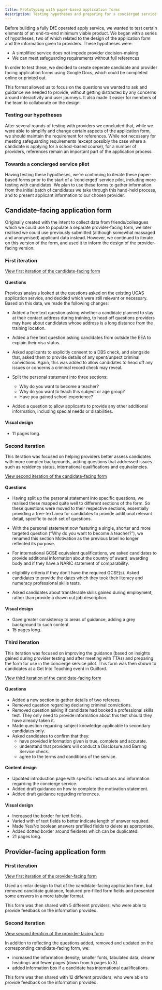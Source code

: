 ```yaml
---
title: Prototyping with paper-based application forms
description: Testing hypotheses and preparing for a concierged service.
---
```

Before building a fully DfE operated apply service, we wanted to test certain elements of an end-to-end minimum viable product. We began with a series of hypotheses, two of which related to the design of the application form and the information given to providers. These hypotheses were:

* A simplified service does not impede provider decision-making
* We can meet safeguarding requirements without full references

In order to test these, we decided to create seperate candidate and provider facing application forms using Google Docs, which could be completed online or printed out.

This format allowed us to focus on the questions we wanted to ask and guidance we needed to provide, without getting distracted by any concerns around interactivity and user journeys. It also made it easier for members of the team to collaborate on the design.

### Testing our hypotheses

After several rounds of testing with providers we concluded that, while we were able to simplify and change certain aspects of the application form, we should maintain the requirement for references. While not necessary for meeting safeguarding requirements (except possibly the case where a candidate is applying for a school-based course), for a number of providers, references remain an important part of the application process.

### Towards a concierged service pilot

Having testing these hypotheses, we’re continuing to iterate these paper-based forms prior to the start of a ‘concierged’ service pilot, including more testing with candidates. We plan to use these forms to gather information from the initial batch of candidates we take through this hand-held process, and to present applicant information to our chosen provider.

## Candidate-facing application form

Originally created with the intent to collect data from friends/colleagues which we could use to populate a separate provider-facing form, we later realised we could use previously submitted (although somewhat massaged and anonymised) applicant data instead. However, we continued to iterate on this version of the form, and used it to inform the design of the provider-facing version.

### First iteration

[View first iteration of the candidate-facing form](https://docs.google.com/document/d/1C29p45w2wrYhCrToykpag5JxKXX2jv9iuUH5_9LTBgo)

#### Questions

Previous analysis looked at the questions asked on the existing UCAS application service, and decided which were still relevant or necessary. Based on this data, we made the following changes:

* Added a free text question asking whether a candidate planned to stay at their contact address during training, to head off questions providers may have about candidates whose address is a long distance from the training location.

* Added a free text question asking candidates from outside the EEA to explain their visa status.

* Asked applicants to explicitly consent to a DBS check, and alongside that, asked them to provide details of any spent/unpect criminal convictions. Again, this was added to allow candidates to head off any issues or concerns a criminal record check may reveal.

* Split the personal statement into three sections:
  * Why do you want to become a teacher?
  * Why do you want to teach this subject or age group?
  * Have you gained school experience?

* Added a question to allow applicants to provide any other additional information, including special needs or disabilities.

#### Visual design

* 11 pages long.

### Second iteration

This iteration was focused on helping providers better assess candidates with more complex backgrounds, adding questions that addressed issues such as residency status, international qualifications and equivalencies.

[View second iteration of the candidate-facing form](https://docs.google.com/document/d/1ikDTRO1k8Hik_X3MncYLN0H6T16JWHKKXNo_FCLzfjo)

#### Questions

* Having split up the personal statement into specific questions, we realised these mapped quite well to different sections of the form. So these questions were moved to their respective sections, essentially providing a free-text area for candidates to provide additional relevant detail, specific to each set of questions.

* With the personal statement now featuring a single, shorter and more targeted question (“Why do you want to become a teacher?”), we renamed this section Motivation as the previous label no longer reflected its purpose.

* For international GCSE equivalent qualifications, we asked candidates to provide additional information about the country of award, awarding body and if they have a NARIC statement of comparability.

* eligibility criteria if they don’t have the required GCSE(s).
Asked candidates to provide the dates which they took their literacy and numeracy professional skills tests.

* Asked candidates about transferable skills gained during employment, rather than provide a drawn out job description.

#### Visual design

* Gave greater consistency to areas of guidance, adding a grey background to such content.
* 15 pages long.

### Third iteration

This iteration was focused on improving the guidance (based on insights gained during provider testing and after meeting with TTAs) and preparing the form for use in the concierge service pilot. This form was then shown to candidates at a Get Into Teaching event in Guilford.

[View third iteration of the candidate-facing form](https://docs.google.com/document/d/1E0NBHKby3K6WbH1QjH18wD_wY-CnKkJeSBghSe9bgz0)

#### Questions

* Added a new section to gather details of two referees.
* Removed question regarding declaring criminal convictions.
* Removed question asking if candidate had booked a professional skills test. They only need to provide information about this test should they have already taken it.
* Made question regarding subject knowledge applicable to secondary candidates only.
* Asked candidates to confirm that they:
  * have provided information given is true, complete and accurate.
  * understand that providers will conduct a Disclosure and Barring Service check.
  * agree to the terms and conditions of the service.

#### Content design

* Updated introduction page with specific instructions and information regarding the concierge service.
* Added draft guidance on how to complete the motivation statement.
* Added draft guidance regarding references.

#### Visual design

* Increased the border for text fields.
* Varied with of text fields to better indicate length of answer required.
* Made Yes/No boolean answers prefilled fields to delete as appropriate.
* Added dotted border around fieldsets which can be duplicated.
* 21 pages long.

## Provider-facing application form

### First iteration

[View first iteration of the provider-facing form](https://docs.google.com/document/d/1gnJ_MbrxWqJxWoLnrdcr2B6GmeXJuIO38wOJ_mvI5FI)

Used a similar design to that of the candidate-facing application form, but removed candidate guidance, featured pre-filled form fields and presented some answers in a more tabular format.

This form was then shared with 5 different providers, who were able to provide feedback on the information provided.

### Second iteration

[View second iteration of the provider-facing form](https://docs.google.com/document/d/18B7vTpUXwz-FjSQlyBa01R6pLNjlyDOBrggxIql7G_c)

In addition to reflecting the questions added, removed and updated on the corresponding candidate-facing form, we:

* increased the information density; smaller fonts, tabulated data, clearer headings and fewer pages (down from 5 pages to 3).
* added information box if a candidate has international qualifications.

This form was then shared with 12 different providers, who were able to provide feedback on the information provided.
